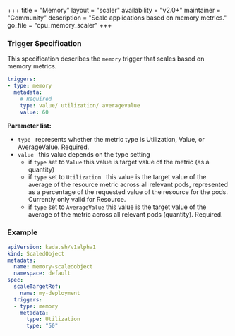 +++
title = "Memory"
layout = "scaler"
availability = "v2.0+"
maintainer = "Community"
description = "Scale applications based on memory metrics."
go_file = "cpu_memory_scaler"
+++

### Trigger Specification

This specification describes the `memory` trigger that scales based on memory metrics.

```yaml
triggers:
- type: memory
  metadata:
    # Required
    type: value/ utilization/ averagevalue
    value: 60
```

**Parameter list:**

- `type ` represents whether the metric type is Utilization, Value, or AverageValue. Required.
- `value ` this value depends on the type setting
	- if `type` set to `Value` this value is target value of the metric (as a quantity)
	- if `type` set to `Utilization ` this value  is the target value of the average of the resource metric across all relevant pods, represented as a percentage of the requested value of the resource for the pods. Currently only valid for Resource.
	- if `type` set to `AverageValue` this value  is the target value of the average of the metric across all relevant pods (quantity). Required.

### Example

```yaml
apiVersion: keda.sh/v1alpha1
kind: ScaledObject
metadata:
  name: memory-scaledobject
  namespace: default
spec:
  scaleTargetRef:
    name: my-deployment
  triggers:
  - type: memory
    metadata:
      type: Utilization
      type: "50"
```
